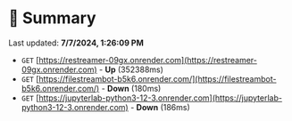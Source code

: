 # 📖 Summary
Last updated: **7/7/2024, 1:26:09 PM**

- `GET` [https://restreamer-09gx.onrender.com](https://restreamer-09gx.onrender.com) - **Up** (352388ms)
- `GET` [https://filestreambot-b5k6.onrender.com/](https://filestreambot-b5k6.onrender.com/) - **Down** (180ms)
- `GET` [https://jupyterlab-python3-12-3.onrender.com](https://jupyterlab-python3-12-3.onrender.com) - **Down** (186ms)

